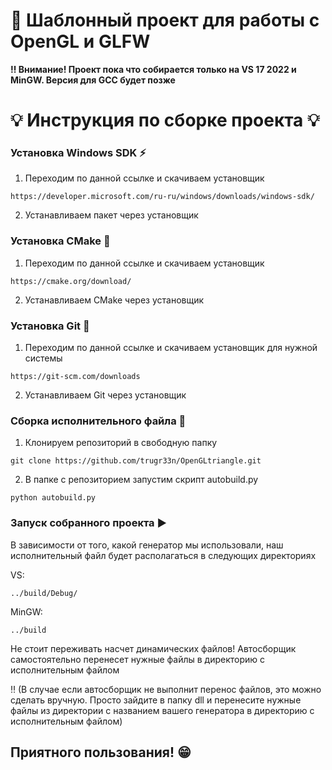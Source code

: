 # :space_invader: Шаблонный проект для работы с OpenGL и GLFW
**:bangbang: Внимание! Проект пока что собирается только на VS 17 2022 и MinGW. Версия для GCC будет позже**

# :bulb: Инструкция по сборке проекта :bulb:

### Установка Windows SDK :zap:
1. Переходим по данной ссылке и скачиваем установщик
```
https://developer.microsoft.com/ru-ru/windows/downloads/windows-sdk/
```
2. Устанавливаем пакет через установщик

### Установка CMake :wrench:
1. Переходим по данной ссылке и скачиваем установщик
```
https://cmake.org/download/
```
2. Устанавливаем CMake через установщик

### Установка Git :vertical_traffic_light:
1. Переходим по данной ссылке и скачиваем установщик для нужной системы
```
https://git-scm.com/downloads
```
2. Устанавливаем Git через установщик

### Сборка исполнительного файла :hammer:
1. Клонируем репозиторий в свободную папку
```
git clone https://github.com/trugr33n/OpenGLtriangle.git
```
2. В папке с репозиторием запустим скрипт autobuild.py
```
python autobuild.py
```

### Запуск собранного проекта :arrow_forward:
В зависимости от того, какой генератор мы использовали, наш исполнительный файл будет располагаться в следующих директориях

VS:
```
../build/Debug/
```
MinGW:
```
../build
```
Не стоит переживать насчет динамических файлов! Автосборщик самостоятельно перенесет нужные файлы в директорию с исполнительным файлом

:bangbang: (В случае если автосборщик не выполнит перенос файлов, это можно сделать вручную. Просто зайдите в папку dll и перенесите нужные файлы из директории с названием вашего генератора в директорию с исполнительным файлом)

## Приятного пользования! :grin:
